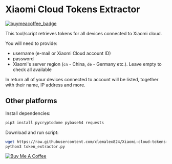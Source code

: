 # Xiaomi Cloud Tokens Extractor
[![buymeacoffee_badge](https://img.shields.io/badge/Donate-buymeacoffe-ff813f?style=flat)](https://www.buymeacoffee.com/PiotrMachowski)

This tool/script retrieves tokens for all devices connected to Xiaomi cloud.

You will need to provide:
- username (e-mail or Xiaomi Cloud account ID)
- password
- Xiaomi's server region (`cn` - China, `de` - Germany etc.). Leave empty to check all available

In return all of your devices connected to account will be listed, together with their name, IP address and more.

## Other platforms

Install dependencies:
```bash
pip3 install pycryptodome pybase64 requests
```

Download and run script:
```bash
wget https://raw.githubusercontent.com/clemalex824/Xiaomi-cloud-tokens-extractor/master/token_extractor.py
python3 token_extractor.py
```


<a href="https://www.buymeacoffee.com/PiotrMachowski" target="_blank"><img src="https://bmc-cdn.nyc3.digitaloceanspaces.com/BMC-button-images/custom_images/orange_img.png" alt="Buy Me A Coffee" style="height: auto !important;width: auto !important;" ></a>
